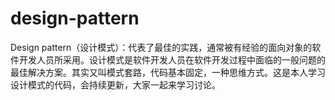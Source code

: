 # design-pattern
Design pattern（设计模式）：代表了最佳的实践，通常被有经验的面向对象的软件开发人员所采用。设计模式是软件开发人员在软件开发过程中面临的一般问题的最佳解决方案。其实又叫模式套路，代码基本固定，一种思维方式。这是本人学习设计模式的代码，会持续更新，大家一起来学习讨论。
